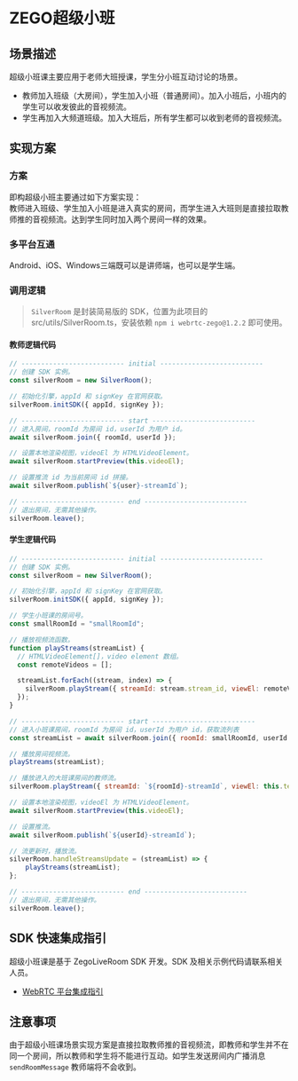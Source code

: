 # ZEGO超级小班
## 场景描述
超级⼩班课主要应用于老师⼤班授课，学⽣分⼩班互动讨论的场景。
- 教师加入班级（大房间），学生加入小班（普通房间）。加⼊小班后，⼩班内的学生可以收发彼此的音视频流。
- 学⽣再加⼊⼤频道班级。加入大班后，所有学生都可以收到老师的⾳视频流。

## 实现方案
### 方案
即构超级小班主要通过如下方案实现：    
教师进入班级、学生加入小班是进入真实的房间，而学生进入大班则是直接拉取教师推的音视频流。达到学生同时加入两个房间一样的效果。

### 多平台互通
Android、iOS、Windows三端既可以是讲师端，也可以是学生端。

### 调用逻辑
> `SilverRoom` 是封装简易版的 SDK，位置为此项目的 src/utils/SilverRoom.ts，安装依赖 `npm i webrtc-zego@1.2.2` 即可使用。
#### 教师逻辑代码
```js
// -------------------------- initial --------------------------
// 创建 SDK 实例。
const silverRoom = new SilverRoom();

// 初始化引擎，appId 和 signKey 在官网获取。
silverRoom.initSDK({ appId, signKey });

// -------------------------- start --------------------------
// 进入房间，roomId 为房间 id，userId 为用户 id。
await silverRoom.join({ roomId, userId });

// 设置本地渲染视图，videoEl 为 HTMLVideoElement。
await silverRoom.startPreview(this.videoEl);

// 设置推流 id 为当前房间 id 拼接。
await silverRoom.publish(`${user}-streamId`);

// -------------------------- end --------------------------
// 退出房间，无需其他操作。
silverRoom.leave();
```

#### 学生逻辑代码
```js
// -------------------------- initial --------------------------
// 创建 SDK 实例。
const silverRoom = new SilverRoom();

// 初始化引擎，appId 和 signKey 在官网获取。
silverRoom.initSDK({ appId, signKey });

// 学生小班课的房间号。
const smallRoomId = "smallRoomId";

// 播放视频流函数。
function playStreams(streamList) {
  // HTMLVideoElement[]，video element 数组。
  const remoteVideos = [];

  streamList.forEach((stream, index) => {
    silverRoom.playStream({ streamId: stream.stream_id, viewEl: remoteVideos[index] });
  });
}

// -------------------------- start --------------------------
// 进入小班课房间，roomId 为房间 id，userId 为用户 id，获取流列表
const streamList = await silverRoom.join({ roomId: smallRoomId, userId });

// 播放房间视频流。
playStreams(streamList);

// 播放进入的大班课房间的教师流。
silverRoom.playStream({ streamId: `${roomId}-streamId`, viewEl: this.teacherVideoEl });

// 设置本地渲染视图，videoEl 为 HTMLVideoElement。
await silverRoom.startPreview(this.videoEl);

// 设置推流。
await silverRoom.publish(`${userId}-streamId`);

// 流更新时，播放流。
silverRoom.handleStreamsUpdate = (streamList) => {
    playStreams(streamList);
};

// -------------------------- end --------------------------
// 退出房间，无需其他操作。
silverRoom.leave();
```

## SDK 快速集成指引
超级小班课是基于 ZegoLiveRoom SDK 开发。SDK 及相关示例代码请联系相关人员。
- [WebRTC 平台集成指引](https://doc.zego.im/CN/306.html)

## 注意事项
由于超级小班课场景实现方案是直接拉取教师推的音视频流，即教师和学生并不在同一个房间，所以教师和学生将不能进行互动。如学生发送房间内广播消息 `sendRoomMessage` 教师端将不会收到。
